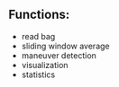 ## Functions:
- read bag
- sliding window average 
- maneuver detection
- visualization
- statistics

